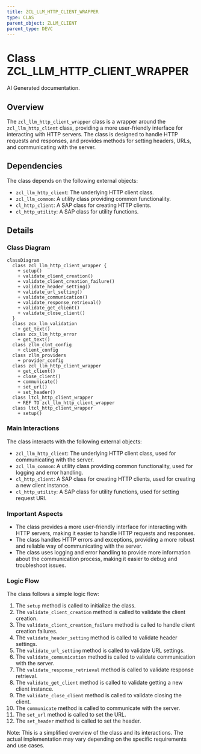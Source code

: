 ```yaml
---
title: ZCL_LLM_HTTP_CLIENT_WRAPPER
type: CLAS
parent_object: ZLLM_CLIENT
parent_type: DEVC
---
```


# Class ZCL_LLM_HTTP_CLIENT_WRAPPER

AI Generated documentation.
## Overview

The `zcl_llm_http_client_wrapper` class is a wrapper around the `zcl_llm_http_client` class, providing a more user-friendly interface for interacting with HTTP servers. The class is designed to handle HTTP requests and responses, and provides methods for setting headers, URLs, and communicating with the server.

## Dependencies

The class depends on the following external objects:

* `zcl_llm_http_client`: The underlying HTTP client class.
* `zcl_llm_common`: A utility class providing common functionality.
* `cl_http_client`: A SAP class for creating HTTP clients.
* `cl_http_utility`: A SAP class for utility functions.

## Details

### Class Diagram

```mermaid
classDiagram
  class zcl_llm_http_client_wrapper {
    + setup()
    + validate_client_creation()
    + validate_client_creation_failure()
    + validate_header_setting()
    + validate_url_setting()
    + validate_communication()
    + validate_response_retrieval()
    + validate_get_client()
    + validate_close_client()
  }
  class zcx_llm_validation
    + get_text()
  class zcx_llm_http_error
    + get_text()
  class zllm_clnt_config
    + client_config
  class zllm_providers
    + provider_config
  class zcl_llm_http_client_wrapper
    + get_client()
    + close_client()
    + communicate()
    + set_url()
    + set_header()
  class ltcl_http_client_wrapper
    + REF TO zcl_llm_http_client_wrapper
  class ltcl_http_client_wrapper
    + setup()
```

### Main Interactions

The class interacts with the following external objects:

* `zcl_llm_http_client`: The underlying HTTP client class, used for communicating with the server.
* `zcl_llm_common`: A utility class providing common functionality, used for logging and error handling.
* `cl_http_client`: A SAP class for creating HTTP clients, used for creating a new client instance.
* `cl_http_utility`: A SAP class for utility functions, used for setting request URI.

### Important Aspects

* The class provides a more user-friendly interface for interacting with HTTP servers, making it easier to handle HTTP requests and responses.
* The class handles HTTP errors and exceptions, providing a more robust and reliable way of communicating with the server.
* The class uses logging and error handling to provide more information about the communication process, making it easier to debug and troubleshoot issues.

### Logic Flow

The class follows a simple logic flow:

1. The `setup` method is called to initialize the class.
2. The `validate_client_creation` method is called to validate the client creation.
3. The `validate_client_creation_failure` method is called to handle client creation failures.
4. The `validate_header_setting` method is called to validate header settings.
5. The `validate_url_setting` method is called to validate URL settings.
6. The `validate_communication` method is called to validate communication with the server.
7. The `validate_response_retrieval` method is called to validate response retrieval.
8. The `validate_get_client` method is called to validate getting a new client instance.
9. The `validate_close_client` method is called to validate closing the client.
10. The `communicate` method is called to communicate with the server.
11. The `set_url` method is called to set the URL.
12. The `set_header` method is called to set the header.

Note: This is a simplified overview of the class and its interactions. The actual implementation may vary depending on the specific requirements and use cases.

